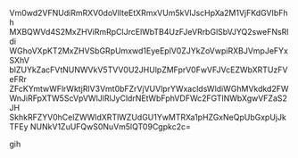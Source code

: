Vm0wd2VFNUdiRmRXV0doVllteEtXRmxVUm5kVlJscHpXa2M1VjFKdGVIbFhh
MXBQWVd4S2MxZHViRmRpClJrcElWbTB4UzFJeVRrbGlSbVJYQ2sweFNsRldi
WGhoVXpKT2MxZHVSbGRpUmxwd1EyeEplV0ZJYkZoVwpiRXBJVmpJeFYxSXhV
blZUYkZacFVtNUNWVkV5TVV0U2JHUlpZMFprV0FwVFJVcEZWbXRTUzFVeFRr
ZFcKYmtwWFlrWktjRlV3Vmt0bFZrVjVUVlprYWxacldsWldiWGhMVkdkd2FW
WnJiRFpXTW5ScVpVWlJlRlJyCldrNEtWbFphVDFWc2FGTlNWbXgwVFZaS2JH
SkhkRFZYV0hCelZWWldXRTlWZUdGU1YwMTRXa1pHZGxNeQpUbGxpUjJkTFEy
NUNkV1ZuUFQwS0NuVm5lQT09Cgpkc2c=

gih